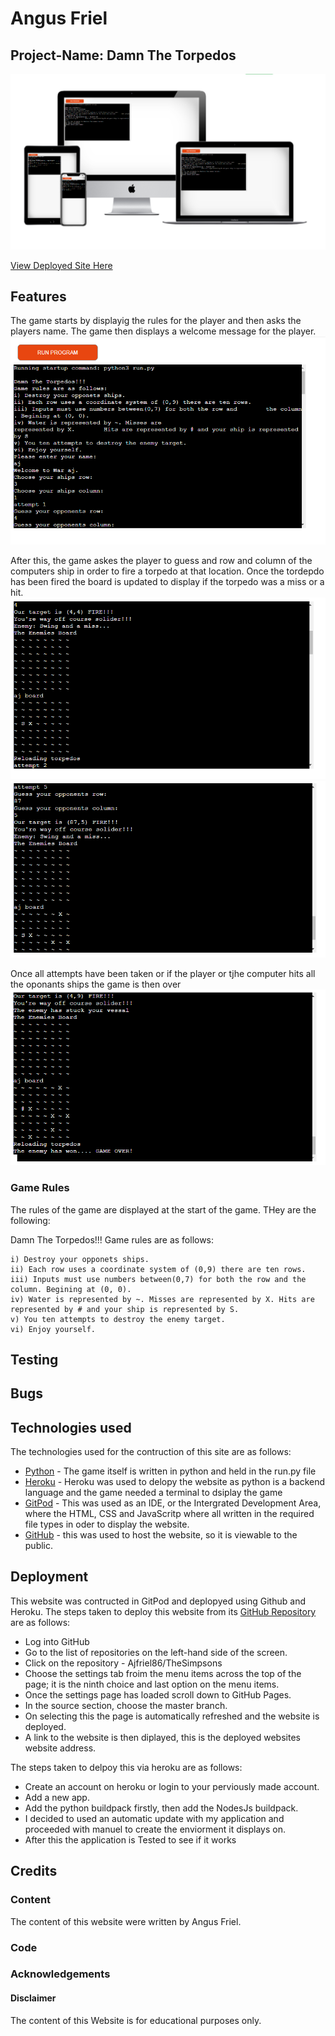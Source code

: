 # Angus Friel

## Project-Name: Damn The Torpedos

![Responsive](./assets/images/battleship.png)

[View Deployed Site Here](https://damn-the-torpedos.herokuapp.com/)


  
## Features
The game starts by displayig the rules for the player and then asks the players name. The game then displays a welcome message for the player.
![Game Start](./assets/images/features1.png)

After this, the game askes the player to guess and row and column of the computers ship in order to fire a torpedo at that location. Once the tordepdo has been fired the board is updated to display if the torpedo was a miss or a hit. 
![Game Start](./assets/images/features2.png)
![Game Start](./assets/images/features3.png)

Once all attempts have been taken or if the player or tjhe computer hits all the oponants ships the game is then over
![Game Start](./assets/images/features4.png)

### Game Rules
The rules of the game are displayed at the start of the game. THey are the following: 


Damn The Torpedos!!!
Game rules are as follows:

    i) Destroy your opponets ships.
    ii) Each row uses a coordinate system of (0,9) there are ten rows.
    iii) Inputs must use numbers between(0,7) for both the row and the column. Begining at (0, 0).
    iv) Water is represented by ~. Misses are represented by X. Hits are represented by # and your ship is represented by S.
    v) You ten attempts to destroy the enemy target.
    vi) Enjoy yourself.

## Testing


## Bugs
 

## Technologies used
The technologies used for the contruction of this site are as follows: 
* [Python](https://en.wikipedia.org/wiki/Python_(programming_language)) - The game itself is written in python and held in the run.py file
* [Heroku](https://dashboard.heroku.com/apps) - Heroku was used to delopy the website as python is a backend language and the game needed a terminal to dsiplay the game
* [GitPod](gitpod.io) - This was used as an IDE, or the Intergrated Development Area, where the HTML, CSS and JavaScritp where all written in the required file types in oder to display the website. 
* [GitHub](https://github.com/) - this was used to host the website, so it is viewable to the public.

## Deployment

This website was contructed in GitPod and deplopyed using Github and Heroku. The steps taken to deploy this website from its [GitHub Repository](https://github.com/Ajfriel86/DamnTheTorpedoes) are as follows: 

* Log into GitHub
* Go to the list of repositories on the left-hand side of the screen.
* Click on the repository - Ajfriel86/TheSimpsons
* Choose the settings tab froim the menu items across the top of the page; it is the ninth choice and last option on the menu items.
* Once the settings page has loaded scroll down to GitHub Pages.
* In the source section, choose the master branch.
* On selecting this the page is automatically refreshed and the website is deployed.
* A link to the website is then diplayed, this is the deployed websites website address.   

The steps taken to delpoy this via heroku are as follows:
* Create an account on heroku or login to your perviously made account.
* Add a new app.
* Add the python buildpack firstly, then add the NodesJs buildpack.
* I decided to used an automatic update with my application and proceeded with manuel to create the enviorment it displays on.
* After this the application is Tested to see if it works

## Credits
### Content
The content of this website were written by Angus Friel. 

### Code
 

### Acknowledgements


[]()


[]()


[]()

[]()

#### Disclaimer
The content of this Website is for educational purposes only.